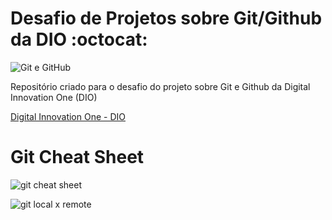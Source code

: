 # Desafio de Projetos sobre Git/Github da DIO :octocat:



![Git e GitHub](https://alyssonmach.github.io/Minicurso-Git-e-GitHub/img/5.png)





Repositório criado para o desafio do projeto sobre Git e Github da Digital Innovation One (DIO)

[Digital Innovation One - DIO](https://digitalinnovation.one/)



# Git Cheat Sheet



![git cheat sheet](https://pbs.twimg.com/media/EfwUcp4VoAAEJ6Q?format=jpg&name=4096x4096)



![git local x remote](https://support.nesi.org.nz/hc/article_attachments/360004194235/Git_Diagram.svg)

